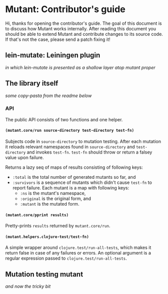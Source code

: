 # Mutant: Contributor's guide

Hi, thanks for opening the contributor's guide.
The goal of this document is to discuss how Mutant works internally.
After reading this document you should be able to extend Mutant and contribute
changes to its source code.
If that's not the case, please send a patch fixing it!

## lein-mutate: Leiningen plugin

_in which lein-mutate is presented as a shallow layer atop mutant proper_

## The library itself

_some copy-pasta from the readme below_

### API

The public API consists of two functions and one helper.

#### `(mutant.core/run source-directory test-directory test-fn)`

Subjects code in `source-directory` to mutation testing. After each
mutation it reloads relevant namespaces found in `source-directory`
and `test-directory` and invokes `test-fn`. `test-fn` should throw
or return a falsey value upon failure.

Returns a lazy seq of maps of results consisting of following keys:

  - `:total` is the total number of generated mutants so far, and
  - `:survivors` is a sequence of mutants which didn't cause `test-fn`
    to report failure. Each mutant is a map with following keys:
    - `:ns` is the mutant's namespace,
    - `:original` is the original form, and
    - `:mutant` is the mutated form.

#### `(mutant.core/pprint results)`

Pretty-prints `results` returned by `mutant.core/run`.

#### `(mutant.helpers.clojure-test/test-fn)`

A simple wrapper around `clojure.test/run-all-tests`, which makes it return
false in case of any failures or errors. An optional argument is a regular
expression passed to `clojure.test/run-all-tests`.

## Mutation testing mutant

_and now the tricky bit_
